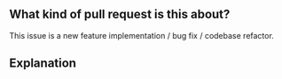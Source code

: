 ## What kind of pull request is this about?

<!-- Delete as appropriate. -->

This issue is a new feature implementation / bug fix / codebase refactor.

## Explanation

<!-- If this is a bug, explain how to re-produce and how you fixed it.  -->

<!-- If this is a new feature, explain the use case/user story and how you implemented it -->

<!-- Link to any issue related. -->
